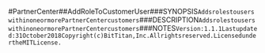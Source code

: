 #PartnerCenter##AddRoleToCustomerUser###SYNOPSIS```AddsrolestouserswithinoneormorePartnerCentercustomers```###DESCRIPTION```AddsrolestouserswithinoneormorePartnerCentercustomers```###NOTES```Version:1.1.1Lastupdated:31October2018Copyright(c)BitTitan,Inc.Allrightsreserved.LicensedundertheMITLicense.```
